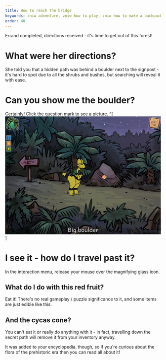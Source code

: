 ```yaml
---
title: How to reach the bridge
keywords: zniw adventure, zniw how to play, zniw how to make a backpack, scattered woods zniw, zniw river, zniw rivenn-na
order: 40
---
```


Errand completed, directions received - it's time to get out of this forest!

# What were her directions?
She told you that a hidden path was behind a boulder next to the signpost - it's hard to spot due to all the shrubs and bushes, but searching will reveal it with ease.

# Can you show me the boulder?
Certainly! Click the question mark to see a picture. ^[ ![Boulder image](Boulder.PNG)]

# I see it - how do I travel past it?
In the interaction menu, release your mouse over the magnifying glass icon.

## What do I do with this red fruit?
Eat it! There's no real gameplay / puzzle significance to it, and some items are just edible like this.

## And the cycas cone?
You can't eat it or really do anything with it - in fact, travelling down the secret path will remove it from your inventory anyway.

It was added to your encyclopedia, though, so if you're curious about the flora of the prehistoric era then you can read all about it!